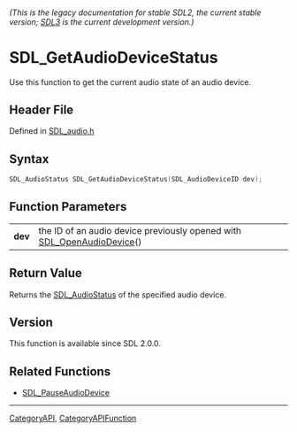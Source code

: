 ###### (This is the legacy documentation for stable SDL2, the current stable version; [SDL3](https://wiki.libsdl.org/SDL3/) is the current development version.)
# SDL_GetAudioDeviceStatus

Use this function to get the current audio state of an audio device.

## Header File

Defined in [SDL_audio.h](https://github.com/libsdl-org/SDL/blob/SDL2/include/SDL_audio.h)

## Syntax

```c
SDL_AudioStatus SDL_GetAudioDeviceStatus(SDL_AudioDeviceID dev);

```

## Function Parameters

|             |                                                                                               |
| ----------- | --------------------------------------------------------------------------------------------- |
| **dev**     | the ID of an audio device previously opened with [SDL_OpenAudioDevice](SDL_OpenAudioDevice)() |

## Return Value

Returns the [SDL_AudioStatus](SDL_AudioStatus) of the specified audio
device.

## Version

This function is available since SDL 2.0.0.

## Related Functions

* [SDL_PauseAudioDevice](SDL_PauseAudioDevice)

----
[CategoryAPI](CategoryAPI), [CategoryAPIFunction](CategoryAPIFunction)


